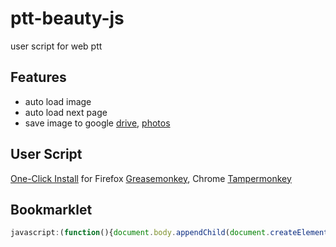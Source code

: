 # ptt-beauty-js
user script for web ptt

## Features
* auto load image
* auto load next page
* save image to google [drive](https://drive.google.com/drive/my-drive?ltmpl=drive), [photos](https://plus.google.com/photos/yourphotos)

## User Script
[One-Click Install](https://github.com/wrenth04/ptt-beauty/raw/master/ptt_beauty.user.js) for Firefox
[Greasemonkey](https://addons.mozilla.org/zh-tw/firefox/addon/greasemonkey/), Chrome
[Tampermonkey](https://chrome.google.com/webstore/detail/tampermonkey/dhdgffkkebhmkfjojejmpbldmpobfkfo)

## Bookmarklet
```javascript
javascript:(function(){document.body.appendChild(document.createElement('script')).src='https://rawgithub.com/wrenth04/ptt-beauty/master/src/ptt-beauty.js?'+new Date().getTime();})();
```


